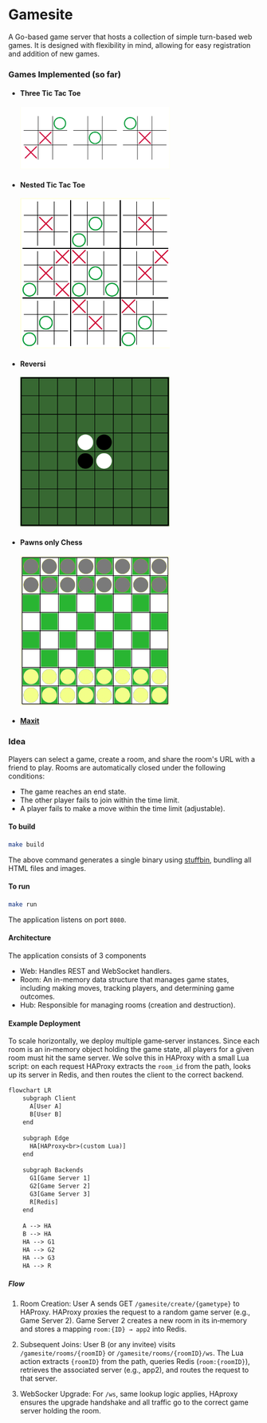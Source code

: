# Gamesite

A Go-based game server that hosts a collection of simple turn-based web games. It is designed with flexibility in mind, allowing for easy registration and addition of new games.

### Games Implemented (so far)

* #### Three Tic Tac Toe
  <img src="tttt.png" width="300" height="125">

* #### Nested Tic Tac Toe
  <img src="nttt.png" width="300" height="301">

* #### Reversi
  <img src="reversi.png" width="300" height="300">

* #### Pawns only Chess
  <img src="poc.png" width="300" height="300">

* #### [Maxit](https://play.google.com/store/apps/details?id=com.loonybot.maxitmonkey&gl=US)


### Idea

Players can select a game, create a room, and share the room's URL with a friend to play. Rooms are automatically closed under the following conditions:
- The game reaches an end state.
- The other player fails to join within the time limit.
- A player fails to make a move within the time limit (adjustable).


#### To build


```bash
make build
```

The above command generates a single binary using [stuffbin](https://github.com/knadh/stuffbin), bundling all HTML files and images.

#### To run

```bash
make run
```

The application listens on port ```8080```.

#### Architecture
The application consists of 3 components

* Web: Handles REST and WebSocket handlers.
* Room: An in-memory data structure that manages game states, including making moves, tracking players, and determining game outcomes.
* Hub: Responsible for managing rooms (creation and destruction).

#### Example Deployment

To scale horizontally, we deploy multiple game‑server instances. Since each room is an in‑memory object holding the game state, all players for a given room must hit the same server. We solve this in HAProxy with a small Lua script: on each request HAProxy extracts the ```room_id``` from the path, looks up its server in Redis, and then routes the client to the correct backend.

```mermaid
flowchart LR
    subgraph Client
      A[User A]
      B[User B]
    end

    subgraph Edge
      HA[HAProxy<br>(custom Lua)]
    end

    subgraph Backends
      G1[Game Server 1]
      G2[Game Server 2]
      G3[Game Server 3]
      R[Redis]
    end

    A --> HA
    B --> HA
    HA --> G1
    HA --> G2
    HA --> G3
    HA --> R
```
##### Flow
1) Room Creation: User A sends GET `/gamesite/create/{gametype}` to HAProxy. HAProxy proxies the request to a random game server (e.g., Game Server 2). Game Server 2 creates a new room in its in‑memory and stores a mapping ```room:{ID} → app2``` into Redis.

2) Subsequent Joins: User B (or any invitee) visits `/gamesite/rooms/{roomID}` or `/gamesite/rooms/{roomID}/ws`. The Lua action extracts `{roomID}` from the path, queries Redis (`room:{roomID}`), retrieves the associated server (e.g., app2), and routes the request to that server.

3) WebSocker Upgrade: For ```/ws```, same lookup logic applies, HAproxy ensures the upgrade handshake and all traffic go to the correct game server holding the room.

